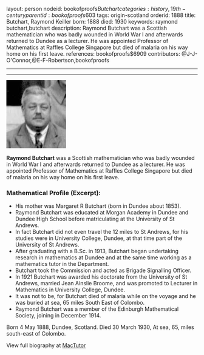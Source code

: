 layout: person
nodeid: bookofproofs$Butchart
categories: history,19th-century
parentid: bookofproofs$603
tags: origin-scotland
orderid: 1888
title: Butchart, Raymond Keiller
born: 1888
died: 1930
keywords: raymond butchart,butchart
description: Raymond Butchart was a Scottish mathematician who was badly wounded in World War I and afterwards returned to Dundee as a lecturer. He was appointed Professor of Mathematics at Raffles College Singapore but died of malaria on his way home on his first leave.
references: bookofproofs$6909
contributors: @J-J-O'Connor,@E-F-Robertson,bookofproofs

---



---

![Butchart.jpg](https://github.com/bookofproofs/bookofproofs.github.io/blob/main/_sources/_assets/images/portraits/Butchart.jpg?raw=true)

**Raymond Butchart** was a Scottish mathematician who was badly wounded in World War I and afterwards returned to Dundee as a lecturer. He was appointed Professor of Mathematics at Raffles College Singapore but died of malaria on his way home on his first leave.

### Mathematical Profile (Excerpt):
* His mother was  Margaret R Butchart (born in Dundee about 1853).
* Raymond Butchart was educated at Morgan Academy in Dundee and Dundee High School before matriculating at the University of St Andrews.
* In fact Butchart did not even travel the 12 miles to St Andrews, for his studies were in University College, Dundee, at that time part of the University of St Andrews.
* After graduating with a B.Sc. in 1913, Butchart began undertaking research in mathematics at Dundee and at the same time working as a mathematics tutor in the Department.
* Butchart took the Commission and acted as Brigade Signalling Officer.
* In 1921 Butchart was awarded his doctorate from the University of St Andrews, married Jean Ainslie Broome, and was promoted to Lecturer in Mathematics in University College, Dundee.
* It was not to be, for Butchart died of malaria while on the voyage and he was buried at sea, 65 miles South East of Colombo.
* Raymond Butchart was a member of the Edinburgh Mathematical Society, joining in December 1914.

Born 4 May 1888, Dundee, Scotland. Died 30 March 1930, At sea, 65, miles south-east of Colombo.

View full biography at [MacTutor](https://mathshistory.st-andrews.ac.uk/Biographies/Butchart/)
